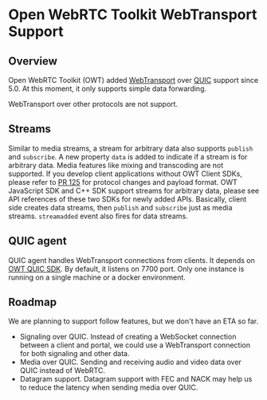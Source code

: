 # Open WebRTC Toolkit WebTransport Support

## Overview

Open WebRTC Toolkit (OWT) added [WebTransport](https://w3c.github.io/webtransport/) over [QUIC](https://tools.ietf.org/html/draft-ietf-quic-transport-32) support since 5.0. At this moment, it only supports simple data forwarding.

WebTransport over other protocols are not support.

## Streams

Similar to media streams, a stream for arbitrary data also supports `publish` and `subscribe`. A new property `data` is added to indicate if a stream is for arbitrary data. Media features like mixing and transcoding are not supported. If you develop client applications without OWT Client SDKs, please refer to [PR 125](https://github.com/open-webrtc-toolkit/owt-server/pull/125) for protocol changes and payload format. OWT JavaScript SDK and C++ SDK support streams for arbitrary data, please see API references of these two SDKs for newly added APIs. Basically, client side creates data streams, then `publish` and `subscribe` just as media streams. `streamadded` event also fires for data streams.

## QUIC agent

QUIC agent handles WebTransport connections from clients. It depends on [OWT QUIC SDK](https://github.com/open-webrtc-toolkit/owt-deps-quic). By default, it listens on 7700 port. Only one instance is running on a single machine or a docker environment.

## Roadmap

We are planning to support follow features, but we don't have an ETA so far.

- Signaling over QUIC. Instead of creating a WebSocket connection between a client and portal, we could use a WebTransport connection for both signaling and other data.
- Media over QUIC. Sending and receiving audio and video data over QUIC instead of WebRTC.
- Datagram support. Datagram support with FEC and NACK may help us to reduce the latency when sending media over QUIC.